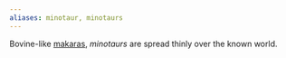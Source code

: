```yaml
---
aliases: minotaur, minotaurs
---
```

   
Bovine-like [makaras](../../Character%20Options/Sapient%20Species/Makara.md), _minotaurs_ are spread thinly over the known world.